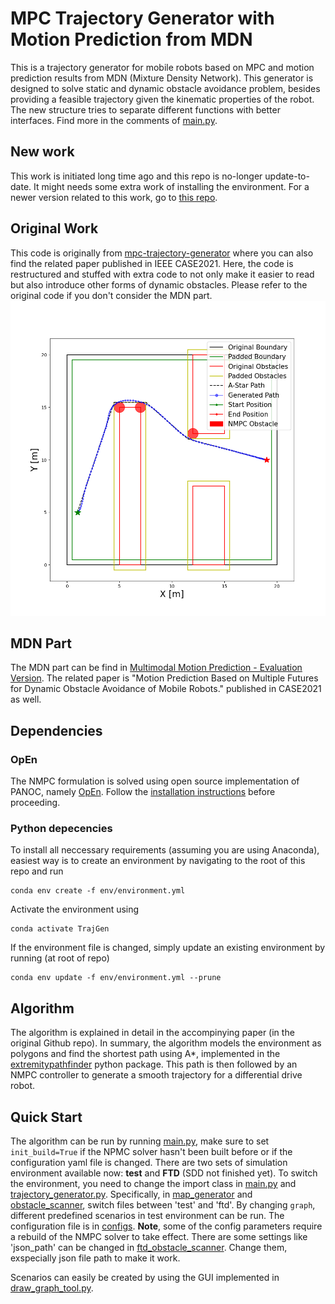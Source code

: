 # MPC Trajectory Generator with Motion Prediction from MDN
This is a trajectory generator for mobile robots based on MPC and motion prediction results from MDN (Mixture Density Network). This generator is designed to solve static and dynamic obstacle avoidance problem, besides providing a feasible trajectory given the kinematic properties of the robot. The new structure tries to separate different functions with better interfaces. Find more in the comments of [main.py](src/main.py).

## New work
This work is initiated long time ago and this repo is no-longer update-to-date. It might needs some extra work of installing the environment. For a newer version related to this work, go to [this repo](https://github.com/Woodenonez/DyObAv_MPCnWTA_Warehouse).

## Original Work
This code is originally from [mpc-trajectory-generator](https://github.com/wljungbergh/mpc-trajectory-generator) where you can also find the related paper published in IEEE CASE2021. Here, the code is restructured and stuffed with extra code to not only make it easier to read but also introduce other forms of dynamic obstacles. Please refer to the original code if you don't consider the MDN part.
![Example](docs/example_image.png "Example")

## MDN Part
The MDN part can be find in [Multimodal Motion Prediction - Evaluation Version](https://github.com/Woodenonez/multimodal_motion_prediction).
The related paper is "Motion Prediction Based on Multiple Futures for Dynamic Obstacle Avoidance of Mobile Robots." published in CASE2021 as well.

## Dependencies

### OpEn
The NMPC formulation is solved using open source implementation of PANOC, namely [OpEn](https://alphaville.github.io/optimization-engine/). Follow the [installation instructions](https://alphaville.github.io/optimization-engine/docs/installation) before proceeding. 
### Python depecencies
To install all neccessary requirements (assuming you are using Anaconda), easiest way is to create an environment by navigating to the root of this repo and run 
   ```
   conda env create -f env/environment.yml
   ```

Activate the environment using
   ```
   conda activate TrajGen
   ```
   
If the environment file is changed, simply update an existing environment by running (at root of repo)
   ```
   conda env update -f env/environment.yml --prune
   ```

## Algorithm 
The algorithm is explained in detail in the accompinying paper (in the original Github repo). In summary, the algorithm models the environment as polygons and find the shortest path using A*, implemented in the [extremitypathfinder](https://github.com/MrMinimal64/extremitypathfinder) python package. This path is then followed by an NMPC controller to generate a smooth trajectory for a differential drive robot. 

## Quick Start
The algorithm can be run by running [main.py](src/main.py), make sure to set `init_build=True` if the NPMC solver hasn't been built before or if the configuration yaml file is changed.
There are two sets of simulation environment available now: **test** and **FTD** (SDD not finished yet). To switch the environment, you need to change the import class in [main.py](src/main.py) and [trajectory_generator.py](src/trajectory_generator.py). Specifically, in [map_generator](src/map_generator) and [obstacle_scanner](src/obstacle_scanner), switch files between 'test' and 'ftd'.
By changing `graph`, different predefined scenarios in test environment can be run. The configuration file is in [configs](configs). **Note**, some of the config parameters require a rebuild of the NMPC solver to take effect. 
There are some settings like 'json_path' can be changed in [ftd_obstacle_scanner](src/obstacle_scanner/ftd_dynamic_obstacles). Change them, exspecially json file path to make it work.

Scenarios can easily be created by using the GUI implemented in [draw_graph_tool.py](src/utils/draw_graph_tool.py).


